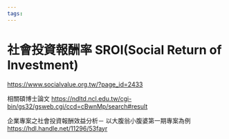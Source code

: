 ```yaml
---
tags: 
---
```


# 社會投資報酬率 SROI(Social Return of Investment)

https://www.socialvalue.org.tw/?page_id=2433

相關碩博士論文
https://ndltd.ncl.edu.tw/cgi-bin/gs32/gsweb.cgi/ccd=cBwnMp/search#result

企業專案之社會投資報酬效益分析－ 以大腹翁小腹婆第一期專案為例
https://hdl.handle.net/11296/53fayr